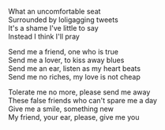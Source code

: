 What an uncomfortable seat  
Surrounded by loligagging tweets   
It's a shame I've little to say  
Instead I think I'll pray  

Send me a friend, one who is true  
Send me a lover, to kiss away blues  
Send me an ear, listen as my heart beats  
Send me no riches, my love is not cheap  

Tolerate me no more, please send me away  
These false friends who can't spare me a day  
Give me a smile, something new  
My friend, your ear, please, give me you  

